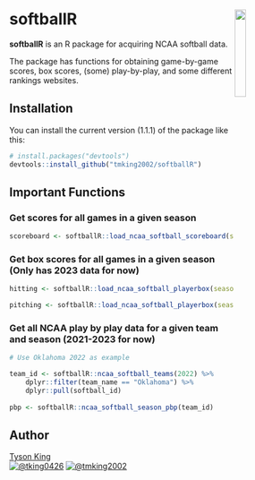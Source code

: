 # softballR <a href='https://github.com/tmking2002/softballR/'><img src="https://raw.githubusercontent.com/tmking2002/softballR/main/logo.png" align="right"  width="20%" min-width="100px"/></a>
<b>softballR</b> is an R package for acquiring NCAA softball data.

The package has functions for obtaining game-by-game scores, box scores, (some) play-by-play, and some different rankings websites. 

## Installation

You can install the current version (1.1.1) of the package like this:
      
``` r
# install.packages("devtools")
devtools::install_github("tmking2002/softballR")
```

## Important Functions 

### Get scores for all games in a given season

``` r
scoreboard <- softballR::load_ncaa_softball_scoreboard(season = 2023)
```

### Get box scores for all games in a given season (Only has 2023 data for now)

``` r
hitting <- softballR::load_ncaa_softball_playerbox(season = 2023, category = "Hitting")

pitching <- softballR::load_ncaa_softball_playerbox(season = 2023, category = "Pitching")
```

### Get all NCAA play by play data for a given team and season (2021-2023 for now)

``` r
# Use Oklahoma 2022 as example

team_id <- softballR::ncaa_softball_teams(2022) %>%
    dplyr::filter(team_name == "Oklahoma") %>%
    dplyr::pull(softball_id)
    
pbp <- softballR::ncaa_softball_season_pbp(team_id)
```


## **Author**

[Tyson King](https://twitter.com/tking0426)  
<a href="https://twitter.com/tking0426" target="blank"><img src="https://img.shields.io/twitter/follow/tking0426?color=blue&label=%40tking0426&logo=twitter&style=for-the-badge" alt="@tking0426" /></a>
<a href="https://github.com/tmking2002" target="blank"><img src="https://img.shields.io/github/followers/tmking2002?color=eee&logo=Github&style=for-the-badge" alt="@tmking2002" /></a>
